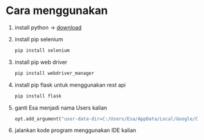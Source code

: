 # Cara menggunakan 

1. install python -> [download](https://www.python.org/downloads/)
   
2. install pip selenium
    ```bash
    pip install selenium
    ```

3. install pip web driver
    ```bash
    pip install webdriver_manager
    ```

4. install pip flask untuk menggunakan rest api
    ```bash
    pip install flask
    ```
5. ganti Esa menjadi nama Users kalian
    ```python
   opt.add_argument("user-data-dir=C:/Users/Esa/AppData/Local/Google/Chrome/User Data")
    ```
    
6. jalankan kode program menggunakan IDE kalian
